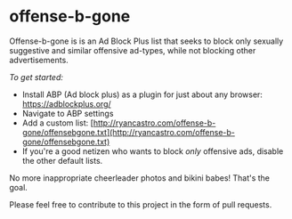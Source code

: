 # offense-b-gone

Offense-b-gone is is an Ad Block Plus list that seeks to block only sexually suggestive and similar offensive ad-types, while not 
blocking other advertisements.

*To get started:*
 - Install ABP (Ad block plus) as a plugin for just about any browser: https://adblockplus.org/
 - Navigate to ABP settings
 - Add a custom list: [http://ryancastro.com/offense-b-gone/offensebgone.txt](http://ryancastro.com/offense-b-gone/offensebgone.txt)
 - If you're a good netizen who wants to block _only_ offensive ads, disable the other default lists.

No more inappropriate cheerleader photos and bikini babes! That's the goal.

Please feel free to contribute to this project in the form of pull requests.
